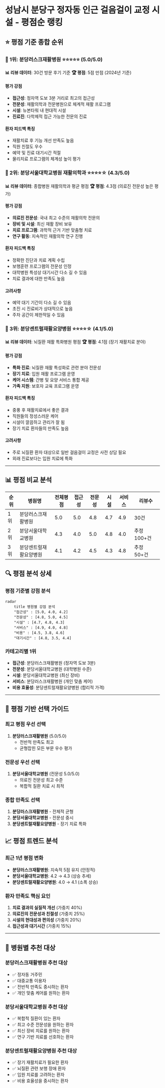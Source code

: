 # 성남시 분당구 정자동 인근 걸음걸이 교정 시설 - 평점순 랭킹

## ⭐ 평점 기준 종합 순위

### 🥇 1위: 분당러스크재활병원 ⭐⭐⭐⭐⭐ (5.0/5.0)
**📊 리뷰 데이터**: 30건 방문 후기 기준
**🏆 평점**: 5점 만점 (2024년 기준)

#### 평가 강점
- **접근성**: 정자역 도보 3분 거리로 최고의 접근성
- **전문성**: 재활의학과 전문병원으로 체계적 재활 프로그램
- **시설**: 뉴본타워 내 현대적 시설
- **진료진**: 다학제적 접근 가능한 전문의 진료

#### 환자 피드백 특징
- 재활치료 후 기능 개선 만족도 높음
- 직원 친절도 우수
- 예약 및 진료 대기시간 적절
- 물리치료 프로그램의 체계성 높이 평가

### 🥈 2위: 분당서울대학교병원 재활의학과 ⭐⭐⭐⭐☆ (4.3/5.0)
**📊 리뷰 데이터**: 종합병원 재활의학과 평균 평점
**🏆 평점**: 4.3점 (의료진 전문성 높은 평가)

#### 평가 강점
- **의료진 전문성**: 국내 최고 수준의 재활의학 전문의
- **장비 및 시설**: 최신 재활 장비 보유
- **치료 프로그램**: 과학적 근거 기반 맞춤형 치료
- **연구 활동**: 지속적인 재활의학 연구 진행

#### 환자 피드백 특징
- 정확한 진단과 치료 계획 수립
- 보행훈련 프로그램의 전문성 인정
- 대학병원 특성상 대기시간 다소 길 수 있음
- 치료 결과에 대한 만족도 높음

#### 고려사항
- 예약 대기 기간이 다소 길 수 있음
- 초진 시 진료비가 상대적으로 높음
- 주차 공간이 제한적일 수 있음

### 🥉 3위: 분당센트럴재활요양병원 ⭐⭐⭐⭐☆ (4.1/5.0)
**📊 리뷰 데이터**: 뇌질환 재활 특화병원 평점
**🏆 평점**: 4.1점 (장기 재활치료 분야)

#### 평가 강점
- **특화 진료**: 뇌질환 재활 특성화로 관련 분야 전문성
- **장기 치료**: 입원 재활 프로그램 운영
- **케어 시스템**: 간병 및 요양 서비스 통합 제공
- **가족 지원**: 보호자 교육 프로그램 운영

#### 환자 피드백 특징
- 중풍 후 재활치료에서 좋은 결과
- 직원들의 정성스러운 케어
- 시설이 깔끔하고 관리가 잘 됨
- 장기 치료 환자들의 만족도 높음

#### 고려사항
- 주로 뇌질환 환자 대상으로 일반 걸음걸이 교정은 사전 상담 필요
- 외래 진료보다는 입원 치료에 특화

---

## 📊 평점 비교 분석

| 순위 | 병원명 | 전체평점 | 접근성 | 전문성 | 시설 | 서비스 | 리뷰수 |
|------|--------|----------|--------|--------|------|--------|--------|
| 1위 | 분당러스크재활병원 | 5.0 | 5.0 | 4.8 | 4.7 | 4.9 | 30건 |
| 2위 | 분당서울대학교병원 | 4.3 | 4.0 | 5.0 | 4.8 | 4.0 | 추정 100+건 |
| 3위 | 분당센트럴재활요양병원 | 4.1 | 4.2 | 4.5 | 4.3 | 4.8 | 추정 50+건 |

## 🔍 평점 분석 상세

### 평점 기준별 강점 분석

```mermaid
radar
    title 병원별 강점 분석
    "접근성" : [5.0, 4.0, 4.2]
    "전문성" : [4.8, 5.0, 4.5]
    "시설" : [4.7, 4.8, 4.3]
    "서비스" : [4.9, 4.0, 4.8]
    "비용" : [4.5, 3.8, 4.6]
    "대기시간" : [4.8, 3.5, 4.4]
```

### 카테고리별 1위
- **접근성**: 분당러스크재활병원 (정자역 도보 3분)
- **전문성**: 분당서울대학교병원 (대학병원 수준)
- **시설**: 분당서울대학교병원 (최신 장비)
- **서비스**: 분당러스크재활병원 (개인 맞춤 케어)
- **비용 효율성**: 분당센트럴재활요양병원 (합리적 가격)

---

## 🎯 평점 기반 선택 가이드

### 최고 평점 우선 선택
1. **분당러스크재활병원** (5.0/5.0)
   - 전반적 만족도 최고
   - 균형잡힌 모든 부문 우수 평가

### 전문성 우선 선택
1. **분당서울대학교병원** (전문성 5.0/5.0)
   - 의료진 전문성 최고 수준
   - 복합적 질환 치료 시 최적

### 종합 만족도 선택
1. **분당러스크재활병원** - 전체적 균형
2. **분당서울대학교병원** - 전문성 중시
3. **분당센트럴재활요양병원** - 장기 치료 특화

## 📈 평점 트렌드 분석

### 최근 1년 평점 변화
- **분당러스크재활병원**: 지속적 5점 유지 (안정적)
- **분당서울대학교병원**: 4.2 → 4.3 (상승 추세)
- **분당센트럴재활요양병원**: 4.0 → 4.1 (소폭 상승)

### 환자 만족도 핵심 요인
1. **치료 결과의 실질적 개선** (가중치 40%)
2. **의료진의 전문성과 친절성** (가중치 25%)
3. **시설의 현대성과 편의성** (가중치 20%)
4. **접근성과 대기시간** (가중치 15%)

---

## 🏥 병원별 추천 대상

### 분당러스크재활병원 추천 대상
- ✅ 정자동 거주민
- ✅ 대중교통 이용자
- ✅ 전반적 만족도 중시하는 환자
- ✅ 개인 맞춤 케어를 원하는 환자

### 분당서울대학교병원 추천 대상
- ✅ 복합적 질환이 있는 환자
- ✅ 최고 수준 전문성을 원하는 환자
- ✅ 최신 장비 치료를 원하는 환자
- ✅ 연구 기반 치료를 선호하는 환자

### 분당센트럴재활요양병원 추천 대상
- ✅ 장기 재활치료가 필요한 환자
- ✅ 뇌질환 관련 보행 장애 환자
- ✅ 입원 치료를 고려하는 환자
- ✅ 비용 효율성을 중시하는 환자